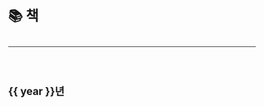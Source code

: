 <script setup>
const books = [
  {
    name: '모래알만 한 진실이라도',
    startedAt: new Date('2020-05'),
    endAt: new Date('2022-06'),
    progressValue: 100
  },
  {
    name: '한 권으로 읽는 컴퓨터 구조와 프로그래밍',
    startedAt: new Date('2020-10'),
    progressValue: 18,
    inProgress: false
  },
  {
    name: '일 잘하는 사람은 단순하게 합니다',
    startedAt: new Date('2020-09'),
    progressValue: 29,
    inProgress: false
  },
  {
    name: '불안의 책',
    startedAt: new Date('2020-11'),
    progressValue: 13
  },
  {
    name: '리얼리티 버블',
    startedAt: new Date('2021-01'),
    progressValue: 8,
    inProgress: false
  },
  {
    name: '쌤 코끼리 그려주세요',
    startedAt: new Date('2020-12'),
    progressValue: 100
  },
  {
    name: '편집자는 편집을 하지 않는다 7',
    startedAt: new Date('2020-12'),
    progressValue: 100
  },
  {
    name: '자기 앞의 생',
    startedAt: new Date('2021-01'),
    progressValue: 100,
  },
  {
    name: '함께자라기',
    startedAt: new Date('2020-07'),
    progressValue: 100,
  },
  {
    name: '눈물을 마시는 새',
    startedAt: new Date('2021-12'),
    endAt: new Date('2021-01'),
    progressValue: 388/400 * 100,
  },
  {
    name: '실격당한 자들을 위한 변론',
    startedAt: new Date('2022-01'),
    progressValue: 100,
  },
  {
    name: '산책과 연애',
    startedAt: new Date('2022-01'),
    progressValue: 100,
  },
  {
    name: '신호와 소음',
    startedAt: new Date('2022-02'),
    progressValue: 180/731 * 100,
    inProgress: false
  },
  {
    name: '멀고도 가까운',
    startedAt: new Date('2022-03'),
    endAt: new Date('2022-04'),
    progressValue: 129/370 * 100,
    inProgress: false
  },
  {
    name: '세상을 바꾸는 행동경제학',
    startedAt: new Date('2022-03'),
    progressValue: 11/100 * 100,
    inProgress: false
  },
  {
    name: '쥐',
    startedAt: new Date('2022-03'),
    progressValue: 100,
  },
  {
    name: '아무튼, 메모',
    startedAt: new Date('2022-03'),
    progressValue: 100,
  },
  {
    name: '거의 모든 것의 역사',
    startedAt: new Date('2022-04'),
    progressValue: 58/537 * 100,
    inProgress: false
  },
  {
    name: '책 읽는 삶',
    startedAt: new Date('2022-04'),
    progressValue: 78,
    inProgress: false
  },
  {
    name: '작별인사',
    startedAt: new Date('2022-05'),
    progressValue: 100,
  },
  {
    name: '게으름에 대한 찬양',
    startedAt: new Date('2022-05'),
    progressValue: 12,
    inProgress: false
  },
  {
    name: '쓰고 싶다 쓰고 싶지 않다',
    startedAt: new Date('2022-05'),
    progressValue: 100,
  },
  {
    name: '오직 두사람',
    startedAt: new Date('2022-06'),
    progressValue: 100,
  },
  {
    name: '읽지 않은 책에 대해 말하는 법',
    startedAt: new Date('2022-06'),
    progressValue: 196 / 237 * 100,
    inProgress: false
  },
  {
    name: '깨끗한 존경',
    startedAt: new Date('2022-06'),
    progressValue: (153 / 243) * 100,
  },
  {
    name: 'H마트에서 울다',
    startedAt: new Date('2022-07'),
    progressValue: 100,
  },
  {
    name: '시드 마이어',
    startedAt: new Date('2022-08'),
    progressValue: 13,
    inProgress: false
  },
  {
    name: '가벼운 책임',
    startedAt: new Date('2022-09'),
    progressValue: 152 / 198 * 100,
    inProgress: false
  },
  {
    name: '누구나 자료구조와 알고리즘',
    startedAt: new Date('2022-09'),
    progressValue: 66
  },
  {
    name: '가벼운 마음',
    startedAt: new Date('2022-10'),
    endAt: new Date('2022-10'),
    progressValue: 193 / 193 * 100
  },
  {
    name: '나의 아름다운 할머니',
    startedAt: new Date('2022-10'),
    progressValue: 86 / 220 * 100,
    inProgress: false
  },
  {
    name: '시선으로부터',
    startedAt: new Date('2022-10'),
    progressValue: 13 / 335 * 100,
    inProgress: false
  },
  {
    name: '재수사1',
    startedAt: new Date('2022-11'),
    endAt: new Date('2022-11'),
    progressValue: 100
  },
  {
    name: '재수사2',
    startedAt: new Date('2022-11'),
    endAt: new Date('2022-11'),
    progressValue: 400 / 400 * 100
  },
  {
    name: '당신 인생의 이야기',
    startedAt: new Date('2022-12'),
    progressValue: 424 / 424 * 100
  },
  {
    name: '이토록 평범한 미래',
    startedAt: new Date('2023-01'),
    progressValue: 100 / 100 * 100
  },
  {
    name: '호밀밭의 파수꾼',
    startedAt: new Date('2023-03'),
    progressValue: 100 / 100 * 100
  },
  {
    name: '스토너',
    startedAt: new Date('2023-05'),
    endAt: new Date('2023-08'),
    progressValue: 100 / 100 * 100
  },
  {
    name: '가난의 문법',
    startedAt: new Date('2023-05'),
    progressValue: 53 / 100 * 100,
    inProgress: false
  },
  {
    name: '너무나 많은 여름이',
    startedAt: new Date('2023-06'),
    endAt: new Date('2023-07'),
    progressValue: 100 / 100 * 100,
  },
  {
    name: '리팩터링',
    startedAt: new Date('2023-08'),
    endAt: new Date('2023-10'),
    progressValue: 100 / 100 * 100,
  },
  {
    name: '무의미의 축제',
    startedAt: new Date('2023-10'),
    endAt: new Date('2023-10'),
    progressValue: 100 / 100 * 100,
  },
  {
    name: '아무튼, 계속',
    startedAt: new Date('2023-10'),
    endAt: new Date('2023-10'),
    progressValue: 100 / 100 * 100,
  },
  {
    name: '모순',
    startedAt: new Date('2023-10'),
    endAt: new Date('2023-12'),
    progressValue: 100 / 100 * 100,
  },
  {
    name: '0원으로 사는 삶',
    startedAt: new Date('2023-12'),
    inProgress: false,
    progressValue: 60 / 100 * 100,
  },
  {
    name: '소크라테스 익스프레스',
    startedAt: new Date('2023-12'),
    endAt: new Date('2024-03'),
    progressValue: 100 / 100 * 100,
  },
  {
    name: '잘 그리기 금지',
    startedAt: new Date('2023-12'),
    startedAt: new Date('2024-01'),
    progressValue: 100 / 100 * 100,
  },
  {
    name: '개발자 원칙',
    startedAt: new Date('2024-01'),
    progressValue: 100 / 100 * 100,
  },
  {
    name: '소프트 스킬',
    startedAt: new Date('2024-01'),
    progressValue: 35 / 100 * 100,
  },
  {
    name: '일곱 해의 마지막',
    startedAt: new Date('2024-02'),
    progressValue: 50 / 100 * 100,
  },
  {
    name: '세상을 어떻게 이해할 것인가',
    startedAt: new Date('2024-03'),
    progressValue: 10 / 100 * 100,
  }
]

const groupByYear = books.slice()
  .reduce((acc, book) => {
    const year = book.startedAt.getFullYear()
    if (!acc[year]) {
      acc[year] = []
    }
    acc[year].push(book)
    return acc
  }, {})

const dateDescSorted = Object.entries(groupByYear)
  .sort(([year1], [year2]) => year2 - year1)
  .map(([year, books]) => [year, books.sort((a, b) => { 
    const bAt = b.endAt || b.startedAt
    const aAt = a.endAt || a.startedAt

    return bAt - aAt
  })])
</script>

# 📚 책

<Suspense>
  <section class="reading" v-for="([year, books], idx) in dateDescSorted">
    <hr v-if="idx !== 0" />
    <h1>{{ year }}년</h1>
    <BookAndProgress v-for="({ name, startedAt, endAt, progressValue, inProgress }) in books" :key="name" :name="name" :startedAt="startedAt" :endAt="endAt" :progressValue="progressValue" :inProgress="inProgress" />
  </section>
</Suspense>

<style lang="scss" scoped>
h1 {
  margin-bottom: 20px;
}

hr {
  grid-column: 1 / -1;
}

.reading {
  display: grid;
  grid-template-columns: repeat(auto-fit, minmax(300px, 1fr));
  gap: 20px;
  row-gap: 30px;
}
</style>
